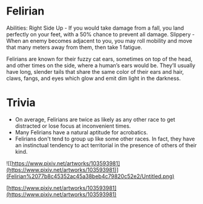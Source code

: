 # Felirian

Abilities: Right Side Up - If you would take damage from a fall, you land perfectly on your feet, with a 50% chance to prevent all damage.
Slippery - When an enemy becomes adjacent to you, you may roll mobility and move that many meters away from them, then take 1 fatigue.

Felirians are known for their fuzzy cat ears, sometimes on top of the head, and other times on the side, where a human’s ears would be. They’ll usually have long, slender tails that share the same color of their ears and hair, claws, fangs, and eyes which glow and emit dim light in the darkness.

# Trivia

- On average, Felirians are twice as likely as any other race to get distracted or lose focus at inconvenient times.
- Many Felirians have a natural aptitude for acrobatics.
- Felirians don't tend to group up like some other races. In fact, they have an instinctual tendency to act territorial in the presence of others of their kind.

![[https://www.pixiv.net/artworks/103593981](https://www.pixiv.net/artworks/103593981)](Felirian%2077b8c45352ac45a38beb4c79820c52e2/Untitled.png)

[https://www.pixiv.net/artworks/103593981](https://www.pixiv.net/artworks/103593981)